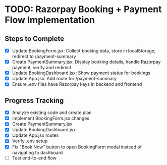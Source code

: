 # TODO: Razorpay Booking + Payment Flow Implementation

## Steps to Complete
- [x] Update BookingForm.jsx: Collect booking data, store in localStorage, redirect to /payment-summary
- [x] Create PaymentSummary.jsx: Display booking details, handle Razorpay payment, verify and redirect
- [x] Update BookingDashboard.jsx: Show payment status for bookings
- [x] Update App.jsx: Add route for /payment-summary
- [x] Ensure .env files have Razorpay keys in backend and frontend

## Progress Tracking
- [x] Analyze existing code and create plan
- [x] Implement BookingForm.jsx changes
- [x] Create PaymentSummary.jsx
- [x] Update BookingDashboard.jsx
- [x] Update App.jsx routes
- [x] Verify .env setup
- [x] Fix "Book Now" button to open BookingForm modal instead of navigating to dashboard
- [ ] Test end-to-end flow
